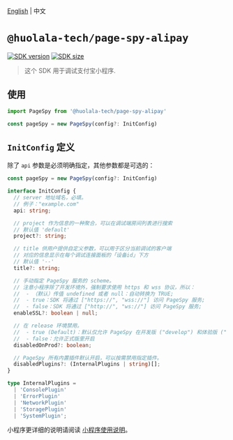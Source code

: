 [npm-image]: https://img.shields.io/npm/v/@huolala-tech/page-spy-alipay?logo=npm&label=version
[npm-url]: https://www.npmjs.com/package/@huolala-tech/page-spy-alipay
[minified-image]: https://img.shields.io/bundlephobia/min/@huolala-tech/page-spy-alipay
[minified-url]: https://unpkg.com/browse/@huolala-tech/page-spy-alipay/dist/iife/index.min.js

[English](./README.md) | 中文

# `@huolala-tech/page-spy-alipay`

[![SDK version][npm-image]][npm-url]
[![SDK size][minified-image]][minified-url]

> 这个 SDK 用于调试支付宝小程序.

## 使用

```ts
import PageSpy from '@huolala-tech/page-spy-alipay'

const pageSpy = new PageSpy(config?: InitConfig)
```

## `InitConfig` 定义

除了 `api` 参数是必须明确指定，其他参数都是可选的：

```ts
const pageSpy = new PageSpy(config?: InitConfig)

interface InitConfig {
  // server 地址域名，必填。
  // 例子："example.com"
  api: string;

  // project 作为信息的一种聚合，可以在调试端房间列表进行搜索
  // 默认值 'default'
  project?: string;

  // title 供用户提供自定义参数，可以用于区分当前调试的客户端
  // 对应的信息显示在每个调试连接面板的「设备id」下方
  // 默认值 '--'
  title?: string;

  // 手动指定 PageSpy 服务的 scheme。
  // 注意小程序除了开发环境外，强制要求使用 https 和 wss 协议，所以：
  //  - （默认）传值 undefined 或者 null：自动转换为 TRUE;
  //  - true：SDK 将通过 ["https://", "wss://"] 访问 PageSpy 服务;
  //  - false：SDK 将通过 ["http://", "ws://"] 访问 PageSpy 服务;
  enableSSL?: boolean | null;

  // 在 release 环境禁用。
  //  - true (Default)：默认仅允许 PageSpy 在开发版 ("develop") 和体验版 ("trial") 使用
  //  - false：允许正式版里开启
  disabledOnProd?: boolean;

  // PageSpy 所有内置插件默认开启，可以按需禁用指定插件。
  disabledPlugins?: (InternalPlugins | string)[];
}

type InternalPlugins =
  | 'ConsolePlugin'
  | 'ErrorPlugin'
  | 'NetworkPlugin'
  | 'StoragePlugin'
  | 'SystemPlugin';

```

小程序更详细的说明请阅读 [小程序使用说明](https://github.com/HuolalaTech/page-spy/wiki/%E5%B0%8F%E7%A8%8B%E5%BA%8F%E4%BD%BF%E7%94%A8%E8%AF%B4%E6%98%8E)。

